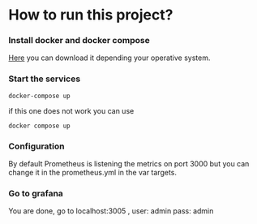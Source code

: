 # How to run this project?

### Install docker and docker compose ###
[Here](https://docs.docker.com/compose/install/) you can download it depending your operative system.
### Start the services ###

    docker-compose up

if this one does not work you can use

    docker compose up

### Configuration ###
By default Prometheus is listening the metrics on port 3000 but you can change it in the prometheus.yml in the var targets.

### Go to grafana ###
You are done, go to localhost:3005 , user: admin  pass: admin
